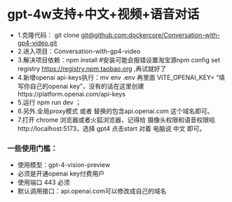 
# gpt-4w支持+中文+视频+语音对话

- 1.克隆代码： git clone [ git@github.com:dockercore/Conversation-with-gp4-video.git](https://github.com/dockercore/Conversation-with-gp4-video.git)
- 2.进入项目：Conversation-with-gp4-video
- 3.解决项目依赖：npm install  #安装可能会报错设置淘宝源npm config set registry https://registry.npm.taobao.org ,再试就好了
- 4.新增openai api-keys执行：mv env  .env 再里面  VITE_OPENAI_KEY= “填写你自己的openai key”，没有的话在这里创建https://platform.openai.com/api-keys
- 5.运行 npm run dev ；
- 6.另外.全局proxy模式 或者 替换的包含api.openai.com 这个域名即可。
- 7.打开 chrome 浏览器或者火狐浏览器，记得给 摄像头权限和语音权限哈 http://localhost:5173，选择 gpt4 点击start 对着 电脑说 中文 即可。


### 一些使用门槛：
- 使用模型：gpt-4-vision-preview
- 必须是开通openai key付费用户
- 使用端口 443 必须
- 默认调用接口：api.openai.com可以修改成自己的域名
